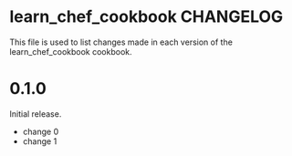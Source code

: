 # learn_chef_cookbook CHANGELOG

This file is used to list changes made in each version of the learn_chef_cookbook cookbook.

# 0.1.0

Initial release.

- change 0
- change 1

